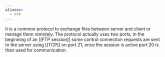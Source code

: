 ```yaml
---
aliases:
  - FTP
---
```

It is a common protocol to exchange files between server and client or manage them remotely.
The protocol actually uses two ports, in the beginning of an [[FTP session]] some control connection requests are sent to the server using [[TCP]] on port 21, once the session is active port 20 is than used for communication.